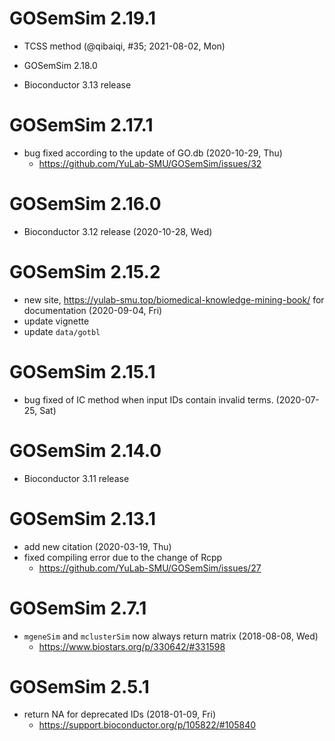 # GOSemSim 2.19.1

+ TCSS method (@qibaiqi, #35; 2021-08-02, Mon)

+ GOSemSim 2.18.0

+ Bioconductor 3.13 release

# GOSemSim 2.17.1

+ bug fixed according to the update of GO.db (2020-10-29, Thu)
  - <https://github.com/YuLab-SMU/GOSemSim/issues/32>
  
# GOSemSim 2.16.0

+ Bioconductor 3.12 release (2020-10-28, Wed)

# GOSemSim 2.15.2

+ new site, <https://yulab-smu.top/biomedical-knowledge-mining-book/> for documentation (2020-09-04, Fri)
+ update vignette
+ update `data/gotbl`

# GOSemSim 2.15.1

+ bug fixed of IC method when input IDs contain invalid terms. (2020-07-25, Sat)

# GOSemSim 2.14.0

+ Bioconductor 3.11 release


# GOSemSim 2.13.1

+ add new citation (2020-03-19, Thu)
+ fixed compiling error due to the change of Rcpp 
  - <https://github.com/YuLab-SMU/GOSemSim/issues/27>

# GOSemSim 2.7.1

+ `mgeneSim` and `mclusterSim` now always return matrix (2018-08-08, Wed)
    - <https://www.biostars.org/p/330642/#331598>

# GOSemSim 2.5.1

+ return NA for deprecated IDs (2018-01-09, Fri)
    - <https://support.bioconductor.org/p/105822/#105840>
